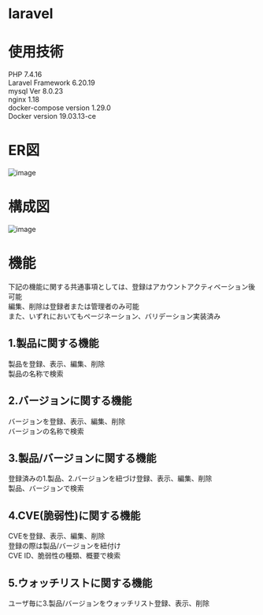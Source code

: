 # laravel

<h1>使用技術</h1>
PHP 7.4.16<br />
Laravel Framework 6.20.19<br />
mysql  Ver 8.0.23<br />
nginx 1.18<br />
docker-compose version 1.29.0<br />
Docker version 19.03.13-ce<br />

<h1>ER図</h1>

![image](https://user-images.githubusercontent.com/70248415/115553115-0088a680-a2e8-11eb-9429-fa474468be58.png)

<h1>構成図</h1>

![image](https://user-images.githubusercontent.com/70248415/115552841-b3a4d000-a2e7-11eb-8c10-83b8d80b098f.png)


<h1>機能</h1>
下記の機能に関する共通事項としては、登録はアカウントアクティベーション後可能<br />
編集、削除は登録者または管理者のみ可能<br />
また、いずれにおいてもページネーション、バリデーション実装済み<br />

<h2>1.製品に関する機能</h2>
製品を登録、表示、編集、削除<br />
製品の名称で検索<br />

<h2>2.バージョンに関する機能</h2>
バージョンを登録、表示、編集、削除<br />
バージョンの名称で検索<br />


<h2>3.製品/バージョンに関する機能</h2>
登録済みの1.製品、2.バージョンを紐づけ登録、表示、編集、削除<br />
製品、バージョンで検索<br />

<h2>4.CVE(脆弱性)に関する機能</h2>
CVEを登録、表示、編集、削除<br />
登録の際は製品/バージョンを紐付け<br />
CVE ID、脆弱性の種類、概要で検索<br />

<h2>5.ウォッチリストに関する機能</h2>
ユーザ毎に3.製品/バージョンをウォッチリスト登録、表示、削除<br />
